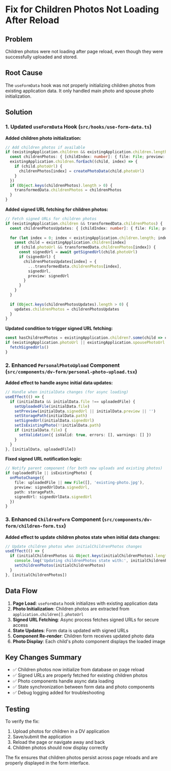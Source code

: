 # Fix for Children Photos Not Loading After Reload

## Problem
Children photos were not loading after page reload, even though they were successfully uploaded and stored.

## Root Cause
The `useFormData` hook was not properly initializing children photos from existing application data. It only handled main photo and spouse photo initialization.

## Solution

### 1. Updated `useFormData` Hook (`src/hooks/use-form-data.ts`)

**Added children photo initialization:**
```typescript
// Add children photos if available
if (existingApplication.children && existingApplication.children.length > 0) {
  const childrenPhotos: { [childIndex: number]: { file: File; preview: string; path?: string; signedUrl?: string } } = {}
  existingApplication.children.forEach((child, index) => {
    if (child.photoUrl) {
      childrenPhotos[index] = createPhotoData(child.photoUrl)
    }
  })
  if (Object.keys(childrenPhotos).length > 0) {
    transformedData.childrenPhotos = childrenPhotos
  }
}
```

**Added signed URL fetching for children photos:**
```typescript
// Fetch signed URLs for children photos
if (existingApplication.children && transformedData.childrenPhotos) {
  const childrenPhotosUpdates: { [childIndex: number]: { file: File; preview: string; path?: string; signedUrl?: string } } = {}
  
  for (let index = 0; index < existingApplication.children.length; index++) {
    const child = existingApplication.children[index]
    if (child.photoUrl && transformedData.childrenPhotos[index]) {
      const signedUrl = await getSignedUrl(child.photoUrl)
      if (signedUrl) {
        childrenPhotosUpdates[index] = {
          ...transformedData.childrenPhotos[index],
          signedUrl,
          preview: signedUrl
        }
      }
    }
  }
  
  if (Object.keys(childrenPhotosUpdates).length > 0) {
    updates.childrenPhotos = childrenPhotosUpdates
  }
}
```

**Updated condition to trigger signed URL fetching:**
```typescript
const hasChildrenPhotos = existingApplication.children?.some(child => child.photoUrl)
if (existingApplication.photoUrl || existingApplication.spousePhotoUrl || hasChildrenPhotos) {
  fetchSignedUrls()
}
```

### 2. Enhanced `PersonalPhotoUpload` Component (`src/components/dv-form/personal-photo-upload.tsx`)

**Added effect to handle async initial data updates:**
```typescript
// Handle when initialData changes (for async loading)
useEffect(() => {
  if (initialData && initialData.file !== uploadedFile) {
    setUploadedFile(initialData.file)
    setPreview(initialData.signedUrl || initialData.preview || '')
    setStoragePath(initialData.path)
    setSignedUrl(initialData.signedUrl)
    setIsExistingPhoto(!!initialData.path)
    if (initialData.file) {
      setValidation({ isValid: true, errors: [], warnings: [] })
    }
  }
}, [initialData, uploadedFile])
```

**Fixed signed URL notification logic:**
```typescript
// Notify parent component (for both new uploads and existing photos)
if (uploadedFile || isExistingPhoto) {
  onPhotoChange({
    file: uploadedFile || new File([], 'existing-photo.jpg'),
    preview: signedUrlData.signedUrl,
    path: storagePath,
    signedUrl: signedUrlData.signedUrl
  })
}
```

### 3. Enhanced `ChildrenForm` Component (`src/components/dv-form/children-form.tsx`)

**Added effect to update children photos state when initial data changes:**
```typescript
// Update children photos when initialChildrenPhotos changes
useEffect(() => {
  if (initialChildrenPhotos && Object.keys(initialChildrenPhotos).length > 0) {
    console.log('Updating childrenPhotos state with:', initialChildrenPhotos)
    setChildrenPhotos(initialChildrenPhotos)
  }
}, [initialChildrenPhotos])
```

## Data Flow

1. **Page Load**: `useFormData` hook initializes with existing application data
2. **Photo Initialization**: Children photos are extracted from `application.children[].photoUrl`
3. **Signed URL Fetching**: Async process fetches signed URLs for secure access
4. **State Updates**: Form data is updated with signed URLs
5. **Component Re-render**: Children form receives updated photo data
6. **Photo Display**: Each child's photo component displays the loaded image

## Key Changes Summary

- ✅ Children photos now initialize from database on page reload
- ✅ Signed URLs are properly fetched for existing children photos
- ✅ Photo components handle async data loading
- ✅ State synchronization between form data and photo components
- ✅ Debug logging added for troubleshooting

## Testing

To verify the fix:
1. Upload photos for children in a DV application
2. Save/submit the application
3. Reload the page or navigate away and back
4. Children photos should now display correctly

The fix ensures that children photos persist across page reloads and are properly displayed in the form interface.